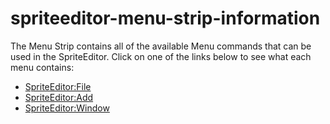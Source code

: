 # spriteeditor-menu-strip-information

The Menu Strip contains all of the available Menu commands that can be used in the SpriteEditor. Click on one of the links below to see what each menu contains:

* [SpriteEditor:File](../../../frb/docs/index.php)
* [SpriteEditor:Add](../../../frb/docs/index.php)
* [SpriteEditor:Window](../../../frb/docs/index.php)

